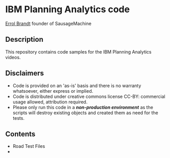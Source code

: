 # IBM Planning Analytics code
[Errol Brandt](https://www.linkedin.com/in/errolbrandt/) founder of SausageMachine

## Description
This repository contains code samples for the IBM Planning Analytics videos.

## Disclaimers
* Code is provided on an 'as-is' basis and there is no warranty whatsoever, either express or implied.
* Code is distributed under creative commons license CC-BY: commercial usage allowed, attribution required.
* Please only run this code in a ***non-production environment*** as the scripts will destroy existing objects and created them as need for the tests.

## Contents
* Road Test Files
* 



